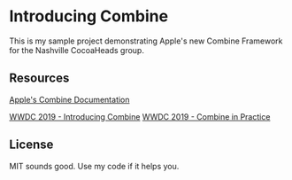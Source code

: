 # Introducing Combine

This is my sample project demonstrating Apple's new Combine Framework for the Nashville CocoaHeads group.

## Resources

[Apple's Combine Documentation](https://developer.apple.com/documentation/combine)

[WWDC 2019 - Introducing Combine](https://developer.apple.com/videos/play/wwdc2019/722)
[WWDC 2019 - Combine in Practice](https://developer.apple.com/videos/play/wwdc2019/721)

## License

MIT sounds good.  Use my code if it helps you.
